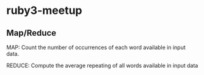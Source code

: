 # ruby3-meetup

## Map/Reduce

MAP: Count the number of occurrences of each word available in input data.

REDUCE: Compute the average repeating of all words available in input data
